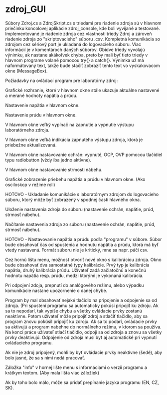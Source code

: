 # zdroj_GUI

Súbory Zdroj.cs a ZdrojSkript.cs s triedami pre riadenie zdroja sú v hlavnom priečinku koncolovej aplikácie zdroj_console,
kde boli vyvíjané a testované. Implementované je riadenie zdroja cez vlastnosti triedy Zdroj a zároveň riadenie
zdroja zo "skriptovacieho" súboru .csv. Kompletná komunikácia so zdrojom cez sériový port je ukladaná do logovacieho
súboru. Viac informácií je v komentároch daných súborov. Obidve triedy vyvolajú výnimku, ak nastane akákoľvek chyba,
preto by mali byť tieto triedy v hlavnom programe volané pomocou try{} a catch{}. Výnimka už má naformátovaný text,
takže bude stačiť zobraziť tento text vo vyskakovacom okne (MessageBox).

Požiadavky na ovládací program pre laboratórny zdroj:

Grafické rozhranie, ktoré v hlavnom okne stále ukazuje aktuálne nastavené a merané hodnoty napätia a prúdu.

Nastavenie napätia v hlavnom okne.

Nastavenie prúdu v hlavnom okne.

V hlavnom okne veľký vypínač na zapnutie a vypnutie výstupu laboratórneho zdroja.

V hlavnom okne veľká indikácia zapnutého výstupu zdroja, ktorá je priebežne aktualizovaná.

V hlavnom okne nastavovanie ochrán: vypnuté, OCP, OVP pomocou tlačidiel typu radiobutton (vždy iba jedno aktívne).

V hlavnom okne nastavovanie strmosti nábehu.

Grafické zobrazenie priebehu napätia a prúdu v hlavnom okne. (Ako osciloskop v režime roll)

HOTOVO - Ukladanie komunikácie s laboratórnym zdrojom do logovacieho súboru, ktorý môže byť zobrazený v spodnej časti hlavného okna.

Uloženie nastavenia zdroja do súboru (nastavenie ochrán, napätie, prúd, strmosť nábehu).

Načítanie nastavenia zdroja zo súboru (nastavenie ochrán, napätie, prúd, strmosť nábehu).

HOTOVO - Nastavovanie napätia a prúdu podľa "programu" v súbore. Súbor bude obsahovať čas od spustenia a hodnutu napätia a prúdu,
         ktorá má byť vtedy nastavená. Formát súboru nie je kritický, mne sa napr. páči csv.

Cez hornú lištu menu, možnosť otvoriť nové okno s kalibráciou zdroja. Okno bude obsahovať dva samostatné typy kalibrácie.
Prvý typ je kalibrácia napätia, druhý kalibrácia prúdu. Užívateľ zadá začiatočnú a konečnú hodnotu napätia resp. prúdu,
medzi ktorými je vykonaná kalibrácia.

Pri odpojení zdoja, prepnutí do analógového režimu, alebo výpadku komunikácie nastane upozornenie o danej chybe.

Program by mal obsahovať nejaké tlačidlo na pripojenie a odpojenie sa od zdroja. (Pri spustení programu sa automaticky pokúsi
pripojiť ku zdroju. Ak sa to nepodarí, tak vypíše chybu a všetky ovládacie prvky zostanú neaktívne. Potom užívateľ môže
pripojiť zdroj a stlačiť tlačidlo, aby sa program znovu pokúsil pripojiť ku zdroju. Ak sa to podarí, ovládacie prvky
sa aktivujú a program nabehne do normálneho režimu, v ktorom sa používa. Na konci práce užívateľ stlačí tlačidlo,
odpojí sa od zdroja a znovu sa všetky prvky deaktivujú. Odpojenie od zdroja musí byť aj automatické pri vypnutí
ovládacieho programu.

Ak nie je zdroj pripojený, mohli by byť ovládacie prvky neaktívne (šedé), aby bolo jasné, že sa s nimi nedá pracovať.

Záložka "info" v hornej lište menu s informáciami o verzii programu a krátkym textom. (Aby mala lišta viac záložiek)

Ak by toho bolo málo, môže sa pridať prepínanie jazyka programu (EN, CZ, SK).